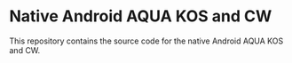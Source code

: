 # Native Android AQUA KOS and CW
This repository contains the source code for the native Android AQUA KOS and CW.
